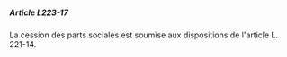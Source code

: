 ##### Article L223-17

La cession des parts sociales est soumise aux dispositions de l'article L. 221-14.


